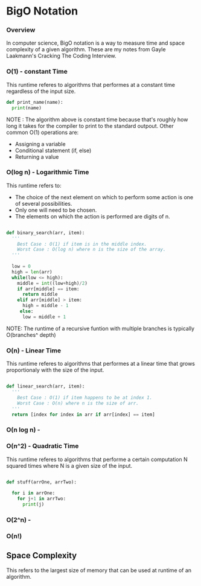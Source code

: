 
# BigO Notation

### Overview 

In computer science, BigO notation is a way to measure time and space complexity of a given algorithm. These are my notes from Gayle Laakmann's Cracking The Coding Interview.

### O(1) - constant Time

This runtime referes to algorithms that performes at a constant time regardless of the input size.

``` python
def print_name(name):
  print(name)
```
NOTE : The algorithm above is constant time because that's roughly how long it takes for the compiler to print to the standard outpout. Other common O(1) operations are:

* Assigning a variable
* Conditional statement (if, else)
* Returning a value

### O(log n) - Logarithmic Time

This runtime refers to:

* The choice of the next element on which to perform some action is one of several possibilities.
* Only one will need to be chosen.
* The elements on which the action is performed are digits of n.

```python

def binary_search(arr, item):
  ''' 
    Best Case : O(1) if item is in the middle index. 
    Worst Case : O(log n) where n is the size of the array.
  '''
  
  low = 0
  high = len(arr)
  while(low <= high):
    middle = int((low+high)/2)
    if arr[middle] == item:
      return middle
    elif arr[middle] > item:
      high = middle - 1
     else:
      low = middle + 1
```

<bold>NOTE</bold>: The runtime of a recursive funtion with multiple branches is typically O(branches^ depth)

### O(n) - Linear Time

This runtime referes to algorithms that performes at a linear time that grows proportionaly with the size of the input.

```python

def linear_search(arr, item):
  ''' 
    Best Case : O(1) if item happens to be at index 1. 
    Worst Case : O(n) where n is the size of arr.
  '''
  return [index for index in arr if arr[index] == item]
```

### O(n log n) - 


### O(n^2) - Quadratic Time

This runtime referes to algorithms that performe a certain computation N squared times where N is a given size of the input.

```python

def stuff(arrOne, arrTwo):
  
  for i in arrOne:
    for j+1 in arrTwo:
      print(j)
```

### O(2^n) - 



### O(n!)


## Space Complexity 

This refers to the largest size of memory that can be used at runtime of an algorithm.
